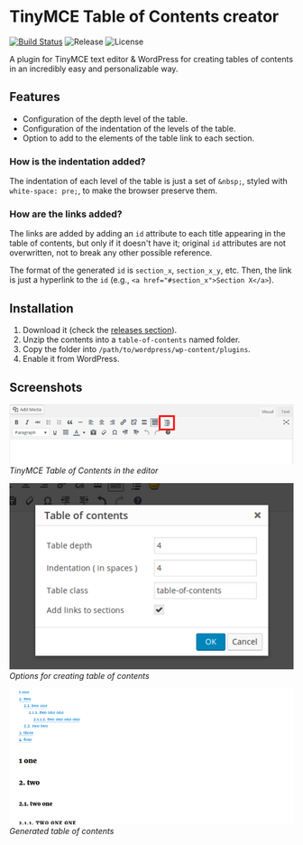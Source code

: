 TinyMCE Table of Contents creator
=================================

[![Build Status](https://api.travis-ci.org/julenpardo/tinymce-table-of-contents.svg)](https://travis-ci.com/julenpardo/tinymce-table-of-contents) ![Release](https://img.shields.io/badge/release-v1.0-blue.svg) ![License](https://img.shields.io/badge/license-GPLv3-blue.svg)

A plugin for TinyMCE text editor & WordPress for creating tables of contents in an incredibly easy and personalizable way.

## Features
 - Configuration of the depth level of the table.
 - Configuration of the indentation of the levels of the table.
 - Option to add to the elements of the table link to each section.

### How is the indentation added?

The indentation of each level of the table is just a set of `&nbsp;`, styled with `white-space: pre;`, to make the browser preserve them.

### How are the links added?

The links are added by adding an `id` attribute to each title appearing in the table of contents, but only if it doesn't have it; original `id` attributes are not overwritten, not to break any other possible reference.

The format of the generated `id` is `section_x`, `section_x_y`, etc. Then, the link is just a hyperlink to the `id` (e.g., `<a href="#section_x">Section X</a>`).

## Installation
 1. Download it (check the [releases section](https://github.com/julenpardo/tinymce-table-of-contents/releases)).
 2. Unzip the contents into a `table-of-contents` named folder.
 3. Copy the folder into `/path/to/wordpress/wp-content/plugins`.
 4. Enable it from WordPress.

## Screenshots

![Icon](img/screenshots/screenshot-1.png)
*TinyMCE Table of Contents in the editor*

![Options](img/screenshots/screenshot-2.png)
*Options for creating table of contents*

![Generated table](img/screenshots/screenshot-3.png)
*Generated table of contents*
